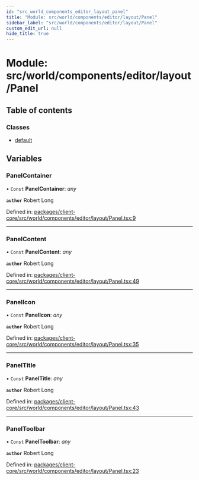 ```yaml
---
id: "src_world_components_editor_layout_panel"
title: "Module: src/world/components/editor/layout/Panel"
sidebar_label: "src/world/components/editor/layout/Panel"
custom_edit_url: null
hide_title: true
---
```


# Module: src/world/components/editor/layout/Panel

## Table of contents

### Classes

- [default](../classes/src_world_components_editor_layout_panel.default.md)

## Variables

### PanelContainer

• `Const` **PanelContainer**: *any*

**`author`** Robert Long

Defined in: [packages/client-core/src/world/components/editor/layout/Panel.tsx:9](https://github.com/xr3ngine/xr3ngine/blob/a16a45d7e/packages/client-core/src/world/components/editor/layout/Panel.tsx#L9)

___

### PanelContent

• `Const` **PanelContent**: *any*

**`author`** Robert Long

Defined in: [packages/client-core/src/world/components/editor/layout/Panel.tsx:49](https://github.com/xr3ngine/xr3ngine/blob/a16a45d7e/packages/client-core/src/world/components/editor/layout/Panel.tsx#L49)

___

### PanelIcon

• `Const` **PanelIcon**: *any*

**`author`** Robert Long

Defined in: [packages/client-core/src/world/components/editor/layout/Panel.tsx:35](https://github.com/xr3ngine/xr3ngine/blob/a16a45d7e/packages/client-core/src/world/components/editor/layout/Panel.tsx#L35)

___

### PanelTitle

• `Const` **PanelTitle**: *any*

**`author`** Robert Long

Defined in: [packages/client-core/src/world/components/editor/layout/Panel.tsx:43](https://github.com/xr3ngine/xr3ngine/blob/a16a45d7e/packages/client-core/src/world/components/editor/layout/Panel.tsx#L43)

___

### PanelToolbar

• `Const` **PanelToolbar**: *any*

**`author`** Robert Long

Defined in: [packages/client-core/src/world/components/editor/layout/Panel.tsx:23](https://github.com/xr3ngine/xr3ngine/blob/a16a45d7e/packages/client-core/src/world/components/editor/layout/Panel.tsx#L23)
